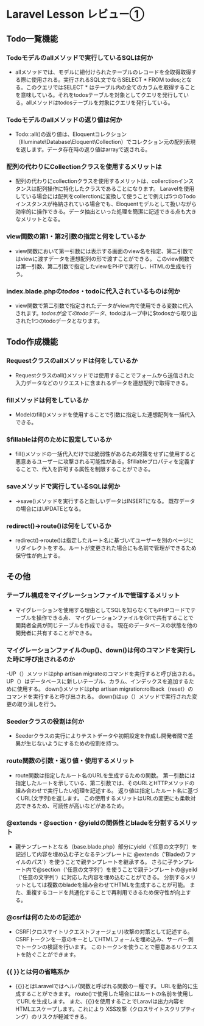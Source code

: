 # Laravel Lesson レビュー①

## Todo一覧機能

### Todoモデルのallメソッドで実行しているSQLは何か
- allメソッドでは、モデルに紐付けられたテーブルのレコードを全取得取得する際に使用される。実行されるSQL文でならSELECT * FROM todos;となる。このクエリではSELECT * はテーブル内の全てのカラムを取得することを意味している。それをtodosテーブルを対象としてクエリを発行している。allメソッドはtodosテーブルを対象にクエリを発行している。

### Todoモデルのallメソッドの返り値は何か
- Todo::all()の返り値は、Eloquentコレクション（Illuminate\Database\Eloquent\Collection）でコレクション元の配列表現を返します。データ存在時の返り値はarrayで返される。

### 配列の代わりにCollectionクラスを使用するメリットは
- 配列の代わりにcollectionクラスを使用するメリットは、collerctionインスタンスは配列操作に特化したクラスであることになります。
Laravelを使用している場合には配列をcollerctionに変換して使うことで例えば5つのTodoインスタンスが格納されている場合でも、Eloquentモデルとして扱いながら効率的に操作できる。データ抽出といった処理を簡潔に記述できる点も大きなメリットとなる。

### view関数の第1・第2引数の指定と何をしているか
- view関数において第一引数には表示する画面のview名を指定、第二引数ではviewに渡すデータを連想配列の形で渡すことができる。
このview関数では第一引数、第二引数で指定したviewをPHPで実行し、HTMLの生成を行う。

### index.blade.phpの$todos・$todoに代入されているものは何か
- view関数で第二引数で指定されたデータがview内で使用できる変数に代入されます。$todosが全てのtodoデータ、$todoはループ中に$todosから取り出された1つのtodoデータとなります。

## Todo作成機能

### Requestクラスのallメソッドは何をしているか
- Requestクラスのall()メソッドでは使用することでフォームから送信された入力データなどのリクエストに含まれるデータを連想配列で取得できる。

### fillメソッドは何をしているか
- Modelのfill()メソッドを使用することで引数に指定した連想配列を一括代入できる。

### $fillableは何のために設定しているか
- fill()メソッドの一括代入だけでは脆弱性があるため対策をせずに使用すると悪意あるユーザーに攻撃される可能性がある。$fillableプロパティを定義することで、代入を許可する属性を制限することができる。

### saveメソッドで実行しているSQLは何か
- ->save()メソッドを実行すると新しいデータはINSERTになる。
既存データの場合にはUPDATEとなる。

### redirect()->route()は何をしているか
- redirect()->route()は指定したルート名に基づいてユーザーを別のページにリダイレクトをする。ルートが変更された場合にも名前で管理ができるため保守性が向上する。

## その他

### テーブル構成をマイグレーションファイルで管理するメリット
- マイグレーションを使用する理由としてSQLを知らなくてもPHPコードでテーブルを操作できる点、
マイグレーションファイルをGitで共有することで開発者全員が同じテーブルを作成できる。
現在のデータベースの状態を他の開発者に共有することができる。

### マイグレーションファイルのup()、down()は何のコマンドを実行した時に呼び出されるのか
-UP（）メソッドはphp artisan migrateのコマンドを実行すると呼び出される。
UP（）はデータベースに新しいテーブル、カラム、インデックスを追加するために使用する。
down()メソッドはphp artisan migration:rollback（reset）のコマンドを実行すると呼び出される。
down()はup（）メソッドで実行された変更の取り消しを行う。

### Seederクラスの役割は何か
- Seederクラスの実行によりテストデータや初期設定を作成し開発者間で差異が生じないようにするための役割を持つ。

### route関数の引数・返り値・使用するメリット
- route関数は指定したルート名のURLを生成するための関数。
第一引数には指定したルートを示している、第二引数では、そのURLとHTTPメソッドの組み合わせで実行したい処理を記述する。
返り値は指定したルート名に基づくURL(文字列)を返します。
この使用するメリットはURLの変更にも柔軟対応できるため、可読性が高いなどがあるため。

### @extends・@section・@yieldの関係性とbladeを分割するメリット
- 親テンプレートとなる（base.blade.php）部分にyield（'任意の文字列'）を記述して内容を埋め込む子となるテンプレートに
@extends（'Bladeのファイルのパス'）を使うことで親テンプレートを継承する。
さらに子テンプレート内で@section（'任意の文字列'）を使うことで親テンプレートの@yeild（'任意の文字列'）に対応した内容を埋め込むことができる。
分割するメリットとしては複数のbladeを組み合わせてHTMLを生成することが可能。
また、重複するコードを共通化することで再利用できるため保守性が向上する。

### @csrfは何のための記述か
- CSRF(クロスサイトリクエストフォージェリ)攻撃の対策として記述する。
CSRFトークンを一意のキーとしてHTMLフォームを埋め込み、サーバー側でトークンの検証を行います。
このトークンを使うことで悪意あるリクエストを防ぐことができます。

### {{ }}とは何の省略系か
- {{}}とはLaravelではヘルパ関数と呼ばれる関数の一種です。
URLを動的に生成することができます。
route()で使用した場合にはルートの名前を使用してURLを生成します。
また、{{}}を使用することでLaravlは出力内容をHTMLエスケープします。これにより
XSS攻撃（クロスサイトスクリプティング）のリスクが軽減できる。